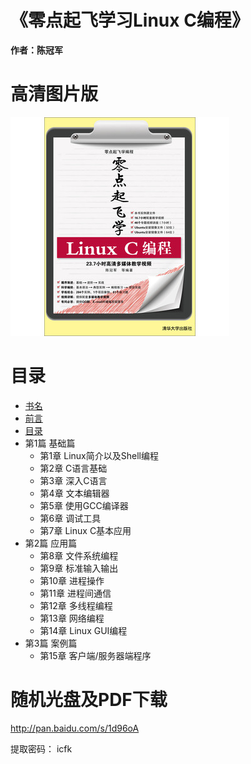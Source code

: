 《零点起飞学习Linux C编程》
======================================

**作者：陈冠军**

# 高清图片版

![封面](conver.jpg)

# 目录

* [书名](md/001.md)
* [前言](md/002.md)
* [目录](md/005.md)
* 第1篇 基础篇
  * 第1章 Linux简介以及Shell编程
  * 第2章 C语言基础
  * 第3章 深入C语言
  * 第4章 文本编辑器
  * 第5章 使用GCC编译器
  * 第6章 调试工具
  * 第7章 Linux C基本应用
* 第2篇 应用篇
  * 第8章 文件系统编程
  * 第9章 标准输入输出
  * 第10章 进程操作
  * 第11章 进程间通信
  * 第12章 多线程编程
  * 第13章 网络编程
  * 第14章 Linux GUI编程
* 第3篇 案例篇
  * 第15章 客户端/服务器端程序
  

# 随机光盘及PDF下载

http://pan.baidu.com/s/1d96oA

提取密码： icfk

